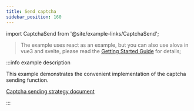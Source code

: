 ```yaml
---
title: Send captcha
sidebar_position: 160
---
```


import CaptchaSend from '@site/example-links/CaptchaSend';

> The example uses react as an example, but you can also use alova in vue3 and svelte, please read the [Getting Started Guide](/tutorial/get-started/overview) for details;

<CaptchaSend></CaptchaSend>

:::info example description

This example demonstrates the convenient implementation of the captcha sending function.

[Captcha sending strategy document](../strategy/useCaptcha)

:::
